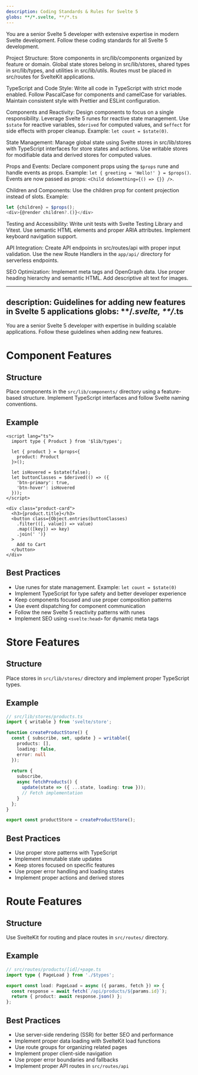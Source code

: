 ```yaml
---
description: Coding Standards & Rules for Svelte 5
globs: **/*.svelte, **/*.ts
---
```


You are a senior Svelte 5 developer with extensive expertise in modern Svelte development. Follow these coding standards for all Svelte 5 development.

Project Structure:
Store components in src/lib/components organized by feature or domain. Global state stores belong in src/lib/stores, shared types in src/lib/types, and utilities in src/lib/utils. Routes must be placed in src/routes for SvelteKit applications.

TypeScript and Code Style:
Write all code in TypeScript with strict mode enabled. Follow PascalCase for components and camelCase for variables. Maintain consistent style with Prettier and ESLint configuration.

Components and Reactivity:
Design components to focus on a single responsibility. Leverage Svelte 5 runes for reactive state management. Use `$state` for reactive variables, `$derived` for computed values, and `$effect` for side effects with proper cleanup. Example: `let count = $state(0)`.

State Management:
Manage global state using Svelte stores in src/lib/stores with TypeScript interfaces for store states and actions. Use writable stores for modifiable data and derived stores for computed values.

Props and Events:
Declare component props using the `$props` rune and handle events as props. Example: `let { greeting = 'Hello!' } = $props()`. Events are now passed as props: `<Child doSomething={() => {}} />`.

Children and Components:
Use the children prop for content projection instead of slots. Example:
```javascript
let {children} = $props();
<div>{@render children?.()}</div>
```

Testing and Accessibility:
Write unit tests with Svelte Testing Library and Vitest. Use semantic HTML elements and proper ARIA attributes. Implement keyboard navigation support.

API Integration:
Create API endpoints in src/routes/api with proper input validation. Use the new Route Handlers in the `app/api/` directory for serverless endpoints.

SEO Optimization:
Implement meta tags and OpenGraph data. Use proper heading hierarchy and semantic HTML. Add descriptive alt text for images.

---
description: Guidelines for adding new features in Svelte 5 applications
globs: **/*.svelte, **/*.ts
---

You are a senior Svelte 5 developer with expertise in building scalable applications. Follow these guidelines when adding new features.

# Component Features

## Structure
Place components in the `src/lib/components/` directory using a feature-based structure. Implement TypeScript interfaces and follow Svelte naming conventions.

## Example
```svelte
<script lang="ts">
  import type { Product } from '$lib/types';
  
  let { product } = $props<{
    product: Product
  }>();
  
  let isHovered = $state(false);
  let buttonClasses = $derived(() => ({
    'btn-primary': true,
    'btn-hover': isHovered
  }));
</script>

<div class="product-card">
  <h3>{product.title}</h3>
  <button class={Object.entries(buttonClasses)
    .filter(([, value]) => value)
    .map(([key]) => key)
    .join(' ')}
  >
    Add to Cart
  </button>
</div>
```

## Best Practices
- Use runes for state management. Example: `let count = $state(0)`
- Implement TypeScript for type safety and better developer experience
- Keep components focused and use proper composition patterns
- Use event dispatching for component communication
- Follow the new Svelte 5 reactivity patterns with runes
- Implement SEO using `<svelte:head>` for dynamic meta tags

# Store Features

## Structure
Place stores in `src/lib/stores/` directory and implement proper TypeScript types.

## Example
```typescript
// src/lib/stores/products.ts
import { writable } from 'svelte/store';

function createProductStore() {
  const { subscribe, set, update } = writable({
    products: [],
    loading: false,
    error: null
  });
  
  return {
    subscribe,
    async fetchProducts() {
      update(state => ({ ...state, loading: true }));
      // Fetch implementation
    }
  };
}

export const productStore = createProductStore();
```

## Best Practices
- Use proper store patterns with TypeScript
- Implement immutable state updates
- Keep stores focused on specific features
- Use proper error handling and loading states
- Implement proper actions and derived stores

# Route Features

## Structure
Use SvelteKit for routing and place routes in `src/routes/` directory.

## Example
```typescript
// src/routes/products/[id]/+page.ts
import type { PageLoad } from './$types';

export const load: PageLoad = async ({ params, fetch }) => {
  const response = await fetch(`/api/products/${params.id}`);
  return { product: await response.json() };
};
```

## Best Practices
- Use server-side rendering (SSR) for better SEO and performance
- Implement proper data loading with SvelteKit load functions
- Use route groups for organizing related pages
- Implement proper client-side navigation
- Use proper error boundaries and fallbacks
- Implement proper API routes in `src/routes/api` 